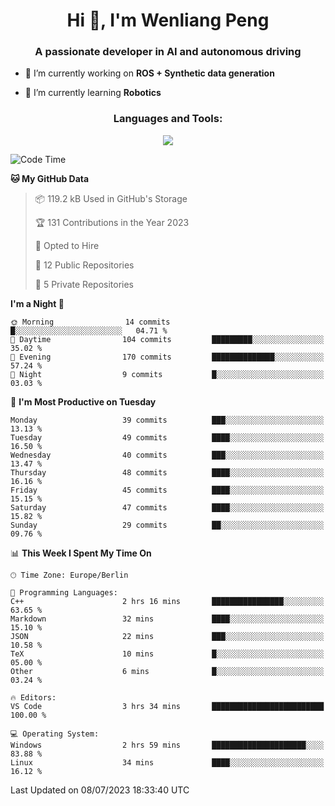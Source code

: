 <h1 align="center">Hi 👋, I'm Wenliang Peng</h1>
<h3 align="center">A passionate developer in AI and autonomous driving</h3>

- 🔭 I’m currently working on **ROS + Synthetic data generation**

- 🌱 I’m currently learning **Robotics**

<!-- <h3 align="left">Connect with me:</h3> -->
<!-- <p align="left">
</p> -->

<h3 align="center">Languages and Tools:</h3>
<p align="center">
  <a href="https://skillicons.dev">
    <img src="https://skillicons.dev/icons?i=cpp,ros,docker,azure,git,linux,py,pytorch,cmake,githubactions,powershell,md&perline=6" />
  </a>
</p>


<!-- <p><img align="center" src="https://github-readme-stats.vercel.app/api/top-langs?username=bpwl0121&show_icons=true&locale=en&layout=compact" alt="bpwl0121" /></p> -->

<!-- <p><img align="center" src="https://github-readme-streak-stats.herokuapp.com/?user=bpwl0121&" alt="bpwl0121" /></p> -->

<!--START_SECTION:waka-->
![Code Time](http://img.shields.io/badge/Code%20Time-110%20hrs%2039%20mins-blue)

**🐱 My GitHub Data** 

> 📦 119.2 kB Used in GitHub's Storage 
 > 
> 🏆 131 Contributions in the Year 2023
 > 
> 💼 Opted to Hire
 > 
> 📜 12 Public Repositories 
 > 
> 🔑 5 Private Repositories 
 > 
**I'm a Night 🦉** 

```text
🌞 Morning                14 commits          █░░░░░░░░░░░░░░░░░░░░░░░░   04.71 % 
🌆 Daytime                104 commits         █████████░░░░░░░░░░░░░░░░   35.02 % 
🌃 Evening                170 commits         ██████████████░░░░░░░░░░░   57.24 % 
🌙 Night                  9 commits           █░░░░░░░░░░░░░░░░░░░░░░░░   03.03 % 
```
📅 **I'm Most Productive on Tuesday** 

```text
Monday                   39 commits          ███░░░░░░░░░░░░░░░░░░░░░░   13.13 % 
Tuesday                  49 commits          ████░░░░░░░░░░░░░░░░░░░░░   16.50 % 
Wednesday                40 commits          ███░░░░░░░░░░░░░░░░░░░░░░   13.47 % 
Thursday                 48 commits          ████░░░░░░░░░░░░░░░░░░░░░   16.16 % 
Friday                   45 commits          ████░░░░░░░░░░░░░░░░░░░░░   15.15 % 
Saturday                 47 commits          ████░░░░░░░░░░░░░░░░░░░░░   15.82 % 
Sunday                   29 commits          ██░░░░░░░░░░░░░░░░░░░░░░░   09.76 % 
```


📊 **This Week I Spent My Time On** 

```text
🕑︎ Time Zone: Europe/Berlin

💬 Programming Languages: 
C++                      2 hrs 16 mins       ████████████████░░░░░░░░░   63.65 % 
Markdown                 32 mins             ████░░░░░░░░░░░░░░░░░░░░░   15.10 % 
JSON                     22 mins             ███░░░░░░░░░░░░░░░░░░░░░░   10.58 % 
TeX                      10 mins             █░░░░░░░░░░░░░░░░░░░░░░░░   05.00 % 
Other                    6 mins              █░░░░░░░░░░░░░░░░░░░░░░░░   03.24 % 

🔥 Editors: 
VS Code                  3 hrs 34 mins       █████████████████████████   100.00 % 

💻 Operating System: 
Windows                  2 hrs 59 mins       █████████████████████░░░░   83.88 % 
Linux                    34 mins             ████░░░░░░░░░░░░░░░░░░░░░   16.12 % 
```


 Last Updated on 08/07/2023 18:33:40 UTC
<!--END_SECTION:waka-->
